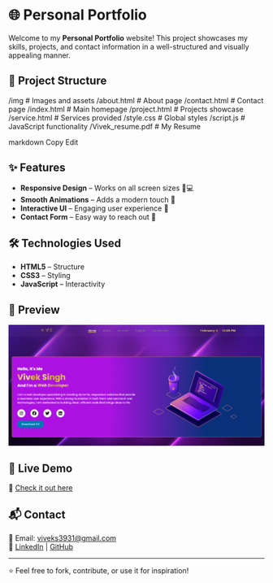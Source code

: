 # 🌐 Personal Portfolio

Welcome to my **Personal Portfolio** website! This project showcases my skills, projects, and contact information in a well-structured and visually appealing manner.

## 📂 Project Structure

/img # Images and assets
/about.html # About page
/contact.html # Contact page
/index.html # Main homepage
/project.html # Projects showcase
/service.html # Services provided
/style.css # Global styles
/script.js # JavaScript functionality
/Vivek_resume.pdf # My Resume

markdown
Copy
Edit

## ✨ Features

- **Responsive Design** – Works on all screen sizes 📱💻
- **Smooth Animations** – Adds a modern touch 🎨
- **Interactive UI** – Engaging user experience 🚀
- **Contact Form** – Easy way to reach out 📩

## 🛠️ Technologies Used

- **HTML5** – Structure
- **CSS3** – Styling
- **JavaScript** – Interactivity

## 📸 Preview

![Portfolio Screenshot](./img/portfolio_preview.png)

## 🚀 Live Demo

🔗 [Check it out here](https://viveks-profile.netlify.app/)

## 📬 Contact

📧 Email: viveks3931@gmail.com  
🔗 [LinkedIn](vivek3931) | [GitHub](https://github.com/vivek3931) 

---

⭐ Feel free to fork, contribute, or use it for inspiration!
